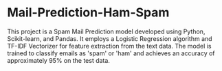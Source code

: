 # Mail-Prediction-Ham-Spam
This project is a Spam Mail Prediction model developed using Python, Scikit-learn, and Pandas. It employs a Logistic Regression algorithm and TF-IDF Vectorizer for feature extraction from the text data. The model is trained to classify emails as 'spam' or 'ham' and achieves an accuracy of approximately 95% on the test data.
